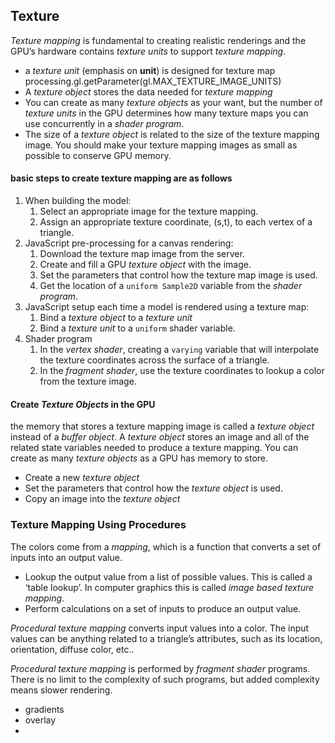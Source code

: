 ## Texture

*Texture mapping* is fundamental to creating realistic renderings and the GPU’s hardware contains *texture units* to support *texture mapping*.   

- a *texture unit* (emphasis on **unit**) is designed for texture map processing.gl.getParameter(gl.MAX_TEXTURE_IMAGE_UNITS)
-  A *texture object* stores the data needed for *texture mapping*
- You can create as many *texture objects* as your want, but the number of *texture units* in the GPU determines how many texture maps you can use concurrently in a *shader program*.
- The size of a *texture object* is related to the size of the texture mapping image. You should make your texture mapping images as small as possible to conserve GPU memory.

#### basic steps to create texture mapping are as follows

1. When building the model:
   1. Select an appropriate image for the texture mapping.
   2. Assign an appropriate texture coordinate, (s,t), to each vertex of a triangle.
2. JavaScript pre-processing for a canvas rendering:
   1. Download the texture map image from the server.
   2. Create and fill a GPU *texture object* with the image.
   3. Set the parameters that control how the texture map image is used.
   4. Get the location of a `uniform Sample2D` variable from the *shader program*.
3. JavaScript setup each time a model is rendered using a texture map:
   1. Bind a *texture object* to a *texture unit*
   2. Bind a *texture unit* to a `uniform` shader variable.
4. Shader program
   1. In the *vertex shader*, creating a `varying` variable that will interpolate the texture coordinates across the surface of a triangle.
   2. In the *fragment shader*, use the texture coordinates to lookup a color from the texture image.

#### Create *Texture Objects* in the GPU

the memory that stores a texture mapping image is called a *texture object* instead of a *buffer object*. A *texture object* stores an image and all of the related state variables needed to produce a texture mapping. You can create as many *texture objects* as a GPU has memory to store.  

- Create a new *texture object*
- Set the parameters that control how the *texture object* is used.
- Copy an image into the *texture object*

### Texture Mapping Using Procedures

The colors come from a *mapping*, which is a function that converts a set of inputs into an output value. 

- Lookup the output value from a list of possible values. This is called a ‘table lookup’. In computer graphics this is called *image based texture mapping*.
- Perform calculations on a set of inputs to produce an output value.

*Procedural texture mapping* converts input values into a color. The input values can be anything related to a triangle’s attributes, such as its location, orientation, diffuse color, etc..

*Procedural texture mapping* is performed by *fragment shader* programs. There is no limit to the complexity of such programs, but added complexity means slower rendering. 

- gradients
- overlay
- 